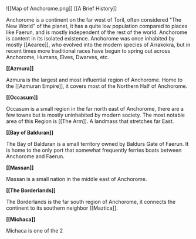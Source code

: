 ![[Map of Anchorome.png]]
[[A Brief History]]

Anchorome is a continent on the far west of Toril, often considered "The New World" of the planet, it has a quite low population compared to places like Faerun, and is mostly independent of the rest of the world. Anchorome is content in its isolated existence. Anchorome was once inhabited by mostly [[Aearee]], who evolved into the modern species of Arrakokra, but in recent times more traditional races have begun to spring out across Anchorome, Humans, Elves, Dwarves, etc. 

**[[Azmura]]**

Azmura is the largest and most influential region of Anchorome. Home to the [[Azmuran Empire]], it covers most of the Northern Half of Anchorome.

**[[Occasum]]**

Occasum is a small region in the far north east of Anchorome, there are a few towns but is mostly uninhabited by modern society. The most notable area of this Region is [[The Arm]].  A landmass that stretches far East. 

**[[Bay of Balduran]]**

The Bay of Balduran is a small territory owned by Baldurs Gate of Faerun. It is home to the only port that somewhat frequently ferries boats between Anchorome and Faerun.

**[[Massan]]**

Massan is a small nation in the middle east of Anchorome.

**[[The Borderlands]]**

The Borderlands is the far south region of Anchorome, it connects the continent to its southern neighbor [[Maztica]].

**[[Michaca]]**

Michaca is one of the 2 